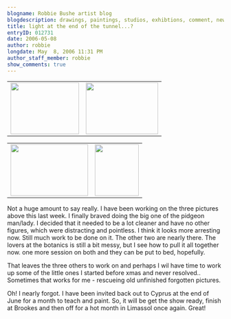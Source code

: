 ```yaml
---
blogname: Robbie Bushe artist blog
blogdescription: drawings, paintings, studios, exhibtions, comment, news as they happen to Robbie Bushe
title: light at the end of the tunnel...?
entryID: 012731
date: 2006-05-08
author: robbie
longdate: May  8, 2006 11:31 PM
author_staff_member: robbie
show_comments: true
---
```


<table><tr><td><a href="http://mtengine.pumpernickle.net/mt_pages/robbiebushe/previously/studio%208%2005%2006.html" onclick="window.open('http://mtengine.pumpernickle.net/mt_pages/robbiebushe/previously/studio%208%2005%2006.html','popup','width=600,height=450,scrollbars=no,resizable=no,toolbar=no,directories=no,location=no,menubar=no,status=no,left=0,top=0'); return false"><img src="http://mtengine.pumpernickle.net/mt_pages/robbiebushe/previously/studio%208%2005%2006-thumb.jpg" width="159" height="120" alt="" /></a></td><td><a href="http://mtengine.pumpernickle.net/mt_pages/robbiebushe/previously/bird%20lady.html" onclick="window.open('http://mtengine.pumpernickle.net/mt_pages/robbiebushe/previously/bird%20lady.html','popup','width=600,height=428,scrollbars=no,resizable=no,toolbar=no,directories=no,location=no,menubar=no,status=no,left=0,top=0'); return false"><img src="http://mtengine.pumpernickle.net/mt_pages/robbiebushe/previously/bird%20lady-thumb.jpg" width="168" height="120" alt="" /></a></td></tr></table>

<table><tr><td><a href="http://mtengine.pumpernickle.net/mt_pages/robbiebushe/previously/loversoutsidethe%20botanic7.html" onclick="window.open('http://mtengine.pumpernickle.net/mt_pages/robbiebushe/previously/loversoutsidethe%20botanic7.html','popup','width=600,height=399,scrollbars=no,resizable=no,toolbar=no,directories=no,location=no,menubar=no,status=no,left=0,top=0'); return false"><img src="http://mtengine.pumpernickle.net/mt_pages/robbiebushe/previously/loversoutsidethe%20botanic7-thumb.jpg" width="180" height="120" alt="" /></a></td><td><a href="http://mtengine.pumpernickle.net/mt_pages/robbiebushe/previously/iffley%20road%20giant.html" onclick="window.open('http://mtengine.pumpernickle.net/mt_pages/robbiebushe/previously/iffley%20road%20giant.html','popup','width=510,height=600,scrollbars=no,resizable=no,toolbar=no,directories=no,location=no,menubar=no,status=no,left=0,top=0'); return false"><img src="http://mtengine.pumpernickle.net/mt_pages/robbiebushe/previously/iffley%20road%20giant-thumb.jpg" width="102" height="120" alt="" /></a></td></tr></table>

<p>Not a huge amount to say really. I have been working on the three pictures above this last week. I finally braved doing the big one of the pidgeon man/lady. I decided that it needed to be a lot cleaner and have no other figures, which were distracting and pointless. I think it looks more arresting now. Still much work to be done on it. The other two are nearly there. The lovers at the botanics is still a bit messy, but I see how to pull it all together now. one more session on both and they can be put to bed, hopefully.</p>

<p>That leaves the three others to work on and perhaps I wil have time to work up some of the little ones I started before xmas and never resolved.. Sometimes that works for me - rescueing old unfinished forgotten pictures. </p>

<p>Oh! I nearly forgot. I have been invited back out to Cyprus at the end of June for a month to teach and paint. So, it will be get the show ready, finish at Brookes and then off for a hot month in Limassol once again. Great!</p>

